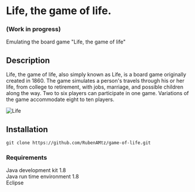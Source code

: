 # Life, the game of life.
### (Work in progress)

Emulating the board game "Life, the game of life" 

## Description

Life, the game of life, also simply known as Life, is a board game originally created in 1860. The game simulates a person's travels 
through his or her life, from college to retirement, with jobs, marriage, and possible children along the way. Two to six players 
can participate in one game. Variations of the game accommodate eight to ten players.

![Life](https://cdn.shopify.com/s/files/1/2236/1413/products/l1292_1024x1024.jpg?v=1505921492)

## Installation
```
git clone https://github.com/RubenAMtz/game-of-life.git
```
### Requirements

Java development kit 1.8  
Java run time environment 1.8  
Eclipse
